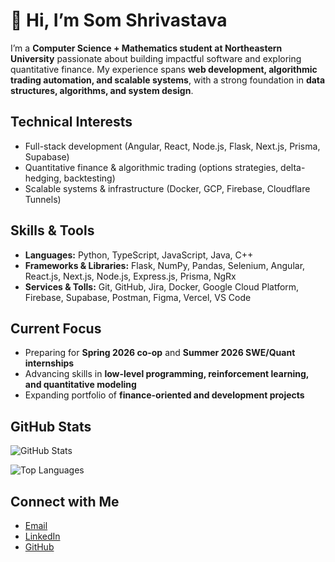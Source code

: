 # 👋 Hi, I’m Som Shrivastava  

I’m a **Computer Science + Mathematics student at Northeastern University** passionate about building impactful software and exploring quantitative finance. My experience spans **web development, algorithmic trading automation, and scalable systems**, with a strong foundation in **data structures, algorithms, and system design**.  

## Technical Interests
- Full-stack development (Angular, React, Node.js, Flask, Next.js, Prisma, Supabase)  
- Quantitative finance & algorithmic trading (options strategies, delta-hedging, backtesting)  
- Scalable systems & infrastructure (Docker, GCP, Firebase, Cloudflare Tunnels)  

## Skills & Tools
- **Languages:** Python, TypeScript, JavaScript, Java, C++
- **Frameworks & Libraries:** Flask, NumPy, Pandas, Selenium, Angular, React.js, Next.js, Node.js, Express.js, Prisma, NgRx
- **Services & Tolls:** Git, GitHub, Jira, Docker, Google Cloud Platform, Firebase, Supabase, Postman, Figma, Vercel, VS Code

## Current Focus
- Preparing for **Spring 2026 co-op** and **Summer 2026 SWE/Quant internships**  
- Advancing skills in **low-level programming, reinforcement learning, and quantitative modeling**  
- Expanding portfolio of **finance-oriented and development projects**  

## GitHub Stats
![GitHub Stats](https://github-readme-stats.vercel.app/api?username=yourusername&show_icons=true&theme=tokyonight)  

![Top Languages](https://github-readme-stats.vercel.app/api/top-langs/?username=yourusername&layout=compact&theme=tokyonight)  

## Connect with Me
- [Email](mailto:som.shrivastava@gmail.com)  
- [LinkedIn](https://www.linkedin.com/in/som-shrivastava)  
- [GitHub](https://github.com/yourusername)  
